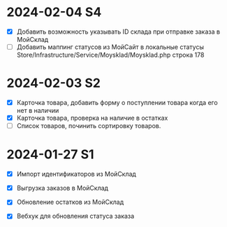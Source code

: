 # 2024-02-04 S4

- [x] Добавить возможность указывать ID склада при отправке заказа в МойСклад 
- [ ] Добавить маппинг статусов из МойСайт в локальные статусы Store/Infrastructure/Service/Moysklad/Moysklad.php строка 178

# 2024-02-03 S2

- [x] Карточка товара, добавить форму о поступлении товара когда его нет в наличии
- [x] Карточка товара, проверка на наличие в остатках
- [ ] Список товаров, починить сортировку товаров.

# 2024-01-27 S1

- [x] Импорт идентификаторов из МойСклад
- [x] Выгрузка заказов в МойСклад
- [x] Обновление остатков из МойСклад
- [x] Вебхук для обновления статуса заказа

